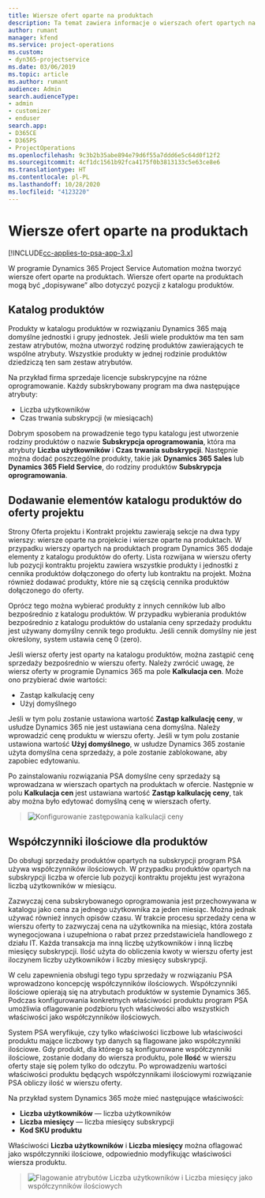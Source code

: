 ```yaml
---
title: Wiersze ofert oparte na produktach
description: Ta temat zawiera informacje o wierszach ofert opartych na produktach.
author: rumant
manager: kfend
ms.service: project-operations
ms.custom:
- dyn365-projectservice
ms.date: 03/06/2019
ms.topic: article
ms.author: rumant
audience: Admin
search.audienceType:
- admin
- customizer
- enduser
search.app:
- D365CE
- D365PS
- ProjectOperations
ms.openlocfilehash: 9c3b2b35abe894e79d6f55a7ddd6e5c64d0f12f2
ms.sourcegitcommit: 4cf1dc1561b92fca4175f0b3813133c5e63ce8e6
ms.translationtype: HT
ms.contentlocale: pl-PL
ms.lasthandoff: 10/28/2020
ms.locfileid: "4123220"
---
```

# <a name="product-based-quote-lines"></a>Wiersze ofert oparte na produktach

[!INCLUDE[cc-applies-to-psa-app-3.x](../includes/cc-applies-to-psa-app-3x.md)]


W programie Dynamics 365 Project Service Automation można tworzyć wiersze ofert oparte na produktach. Wiersze ofert oparte na produktach mogą być „dopisywane” albo dotyczyć pozycji z katalogu produktów.

## <a name="product-catalog"></a>Katalog produktów

Produkty w katalogu produktów w rozwiązaniu Dynamics 365 mają domyślne jednostki i grupy jednostek. Jeśli wiele produktów ma ten sam zestaw atrybutów, można utworzyć rodzinę produktów zawierających te wspólne atrybuty. Wszystkie produkty w jednej rodzinie produktów dziedziczą ten sam zestaw atrybutów.

Na przykład firma sprzedaje licencje subskrypcyjne na różne oprogramowanie. Każdy subskrybowany program ma dwa następujące atrybuty:

- Liczba użytkowników 
- Czas trwania subskrypcji (w miesiącach)

Dobrym sposobem na prowadzenie tego typu katalogu jest utworzenie rodziny produktów o nazwie **Subskrypcja oprogramowania**, która ma atrybuty **Liczba użytkowników** i **Czas trwania subskrypcji**. Następnie można dodać poszczególne produkty, takie jak **Dynamics 365 Sales** lub **Dynamics 365 Field Service**, do rodziny produktów **Subskrypcja oprogramowania**.

## <a name="adding-product-catalog-items-to-a-project-quote"></a>Dodawanie elementów katalogu produktów do oferty projektu

Strony Oferta projektu i Kontrakt projektu zawierają sekcje na dwa typy wierszy: wiersze oparte na projekcie i wiersze oparte na produktach. W przypadku wierszy opartych na produktach program Dynamics 365 dodaje elementy z katalogu produktów do oferty. Lista rozwijana w wierszu oferty lub pozycji kontraktu projektu zawiera wszystkie produkty i jednostki z cennika produktów dołączonego do oferty lub kontraktu na projekt. Można również dodawać produkty, które nie są częścią cennika produktów dołączonego do oferty.

Oprócz tego można wybierać produkty z innych cenników lub albo bezpośrednio z katalogu produktów. W przypadku wybierania produktów bezpośrednio z katalogu produktów do ustalania ceny sprzedaży produktu jest używany domyślny cennik tego produktu. Jeśli cennik domyślny nie jest określony, system ustawia cenę 0 (zero).

Jeśli wiersz oferty jest oparty na katalogu produktów, można zastąpić cenę sprzedaży bezpośrednio w wierszu oferty. Należy zwrócić uwagę, że wiersz oferty w programie Dynamics 365 ma pole **Kalkulacja cen**. Może ono przybierać dwie wartości:

- Zastąp kalkulację ceny  
- Użyj domyślnego

Jeśli w tym polu zostanie ustawiona wartość **Zastąp kalkulację ceny**, w usłudze Dynamics 365 nie jest ustawiana cena domyślna. Należy wprowadzić cenę produktu w wierszu oferty. Jeśli w tym polu zostanie ustawiona wartość **Użyj domyślnego**, w usłudze Dynamics 365 zostanie użyta domyślna cena sprzedaży, a pole zostanie zablokowane, aby zapobiec edytowaniu.

Po zainstalowaniu rozwiązania PSA domyślne ceny sprzedaży są wprowadzana w wierszach opartych na produktach w ofercie. Następnie w polu **Kalkulacja cen** jest ustawiana wartość **Zastąp kalkulację ceny**, tak aby można było edytować domyślną cenę w wierszach oferty.

> ![Konfigurowanie zastępowania kalkulacji ceny](media/basic-guide-10.png)
 
## <a name="quantity-factors-for-products"></a>Współczynniki ilościowe dla produktów

Do obsługi sprzedaży produktów opartych na subskrypcji program PSA używa współczynników ilościowych. W przypadku produktów opartych na subskrypcji liczba w ofercie lub pozycji kontraktu projektu jest wyrażona liczbą użytkowników w miesiącu.

Zazwyczaj cena subskrybowanego oprogramowania jest przechowywana w katalogu jako cena za jednego użytkownika za jeden miesiąc. Można jednak używać również innych opisów czasu. W trakcie procesu sprzedaży cena w wierszu oferty to zazwyczaj cena na użytkownika na miesiąc, która została wynegocjowana i uzupełniona o rabat przez przedstawiciela handlowego z działu IT. Każda transakcja ma inną liczbę użytkowników i inną liczbę miesięcy subskrypcji. Ilość użyta do obliczenia kwoty w wierszu oferty jest iloczynem liczby użytkowników i liczby miesięcy subskrypcji.

W celu zapewnienia obsługi tego typu sprzedaży w rozwiązaniu PSA wprowadzono koncepcję współczynników ilościowych. Współczynniki ilościowe opierają się na atrybutach produktów w systemie Dynamics 365. Podczas konfigurowania konkretnych właściwości produktu program PSA umożliwia oflagowanie podzbioru tych właściwości albo wszystkich właściwości jako współczynników ilościowych.

System PSA weryfikuje, czy tylko właściwości liczbowe lub właściwości produktu mające liczbowy typ danych są flagowane jako współczynniki ilościowe. Gdy produkt, dla którego są konfigurowane współczynniki ilościowe, zostanie dodany do wiersza produktu, pole **Ilość** w wierszu oferty staje się polem tylko do odczytu. Po wprowadzeniu wartości właściwości produktu będących współczynnikami ilościowymi rozwiązanie PSA obliczy ilość w wierszu oferty.

Na przykład system Dynamics 365 może mieć następujące właściwości: 

- **Liczba użytkowników** — liczba użytkowników 
- **Liczba miesięcy** — liczba miesięcy subskrypcji
- **Kod SKU produktu** 

Właściwości **Liczba użytkowników** i **Liczba miesięcy** można oflagować jako współczynniki ilościowe, odpowiednio modyfikując właściwości wiersza produktu. 

> ![Flagowanie atrybutów Liczba użytkowników i Liczba miesięcy jako współczynników ilościowych](media/basic-guide-11.png)
 
